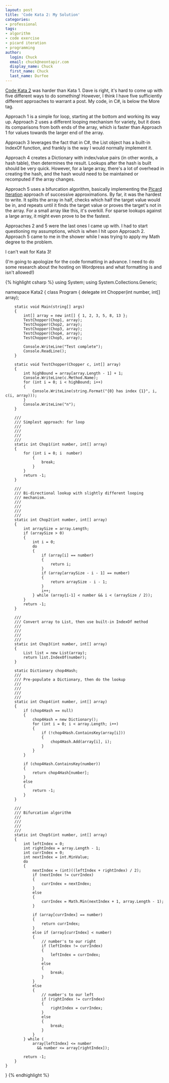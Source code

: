 ```yaml
---
layout: post
title: 'Code Kata 2: My Solution'
categories:
- professional
tags:
- algorithm
- code exercise
- picard iteration
- programming
author:
  login: Chuck
  email: chuck@neontapir.com
  display_name: Chuck
  first_name: Chuck
  last_name: Durfee
---
```

[Code Kata 2](http://web.archive.org/web/20131016085418/http://codekata.pragprog.com/2007/01/kata_two_karate.html "Code Kata 2") was harder than Kata 1\. Dave is right, it's hard to come up with five different ways to do something! However, I think I have five sufficiently different approaches to warrant a post. My code, in C#, is below the More tag.

Approach 1 is a simple for loop, starting at the bottom and working its way up. Approach 2 uses a different looping mechanism for variety, but it does its comparisons from both ends of the array, which is faster than Approach 1 for values towards the larger end of the array.

Approach 3 leverages the fact that in C#, the List object has a built-in IndexOf function, and frankly is the way I would normally implement it.

Approach 4 creates a Dictionary with index/value pairs (in other words, a hash table), then determines the result. Lookups after the hash is built should be very quick. However, for a large array, there's a lot of overhead in creating the hash, and the hash would need to be maintained or recomputed if the array changes.

Approach 5 uses a bifurcation algorithm, basically implementing the [Picard Iteration](http://en.wikipedia.org/wiki/Picard_iteration "Picard iteration") approach of successive approximations. By far, it was the hardest to write. It splits the array in half, checks which half the target value would be in, and repeats until it finds the target value or proves the target's not in the array. For a small array like this, it's overkill. For sparse lookups against a large array, it might even prove to be the fastest.

Approaches 2 and 5 were the last ones I came up with. I had to start questioning my assumptions, which is when I hit upon Approach 2\. Approach 5 came to me in the shower while I was trying to apply my Math degree to the problem.

I can't wait for Kata 3!

(I'm going to apologize for the code formatting in advance. I need to do some research about the hosting on Wordpress and what formatting is and isn't allowed!)

{% highlight csharp %}
using System;
using System.Collections.Generic;

namespace Kata2
{
    class Program
    {
        delegate int Chopper(int number, int[] array);

        static void Main(string[] args)
        {
            int[] array = new int[] { 1, 2, 3, 5, 8, 13 };
            TestChopper(Chop1, array);
            TestChopper(Chop2, array);
            TestChopper(Chop3, array);
            TestChopper(Chop4, array);
            TestChopper(Chop5, array);

            Console.WriteLine("Test complete");
            Console.ReadLine();
        }

        static void TestChopper(Chopper c, int[] array)
        {
            int highBound = array[array.Length - 1] + 1;
            Console.WriteLine(c.Method.Name);
            for (int i = 0; i < highBound; i++)
            {
                Console.WriteLine(string.Format("{0} has index {1}", i, c(i, array)));
            }
            Console.WriteLine("n");
        }

        ///
        /// Simplest approach: for loop
        ///
        ///
        ///
        ///
        static int Chop1(int number, int[] array)
        {
            for (int i = 0; i  number)
                {
                    break;
                }
            }
            return -1;
        }

        ///
        /// Bi-directional lookup with slightly different looping
        /// mechanism.
        ///
        ///
        ///
        ///
        static int Chop2(int number, int[] array)
        {
            int arraySize = array.Length;
            if (arraySize > 0)
            {
                int i = 0;
                do
                {
                    if (array[i] == number)
                    {
                        return i;
                    }
                    if (array[arraySize - i - 1] == number)
                    {
                        return arraySize - i - 1;
                    }
                    i++;
                } while (array[i-1] < number && i < (arraySize / 2));
            }
            return -1;
        }

        ///
        /// Convert array to List, then use built-in IndexOf method
        ///
        ///
        ///
        ///
        static int Chop3(int number, int[] array)
        {
            List list = new List(array);
            return list.IndexOf(number);
        }

        static Dictionary chop4Hash;
        ///
        /// Pre-populate a Dictionary, then do the lookup
        ///
        ///
        ///
        ///
        static int Chop4(int number, int[] array)
        {
            if (chop4Hash == null)
            {
                chop4Hash = new Dictionary();
                for (int i = 0; i < array.Length; i++)
                {
                    if (!chop4Hash.ContainsKey(array[i]))
                    {
                        chop4Hash.Add(array[i], i);
                    }
                }
            }

            if (chop4Hash.ContainsKey(number))
            {
                return chop4Hash[number];
            }
            else
            {
                return -1;
            }
        }

        ///
        /// Bifurcation algorithm
        ///
        ///
        ///
        ///
        static int Chop5(int number, int[] array)
        {
            int leftIndex = 0;
            int rightIndex = array.Length - 1;
            int currIndex = 0;
            int nextIndex = int.MinValue;
            do
            {
                nextIndex = (int)((leftIndex + rightIndex) / 2);
                if (nextIndex != currIndex)
                {
                    currIndex = nextIndex;
                }
                else
                {
                    currIndex = Math.Min(nextIndex + 1, array.Length - 1);
                }

                if (array[currIndex] == number)
                {
                    return currIndex;
                }
                else if (array[currIndex] < number)
                {
                    // number's to our right
                    if (leftIndex != currIndex)
                    {
                        leftIndex = currIndex;
                    }
                    else
                    {
                        break;
                    }
                }
                else
                {
                    // number's to our left
                    if (rightIndex != currIndex)
                    {
                        rightIndex = currIndex;
                    }
                    else
                    {
                        break;
                    }
                }
            } while (
                array[leftIndex] <= number
                  && number <= array[rightIndex]);

            return -1;
        }
    }
}
{% endhighlight %}
